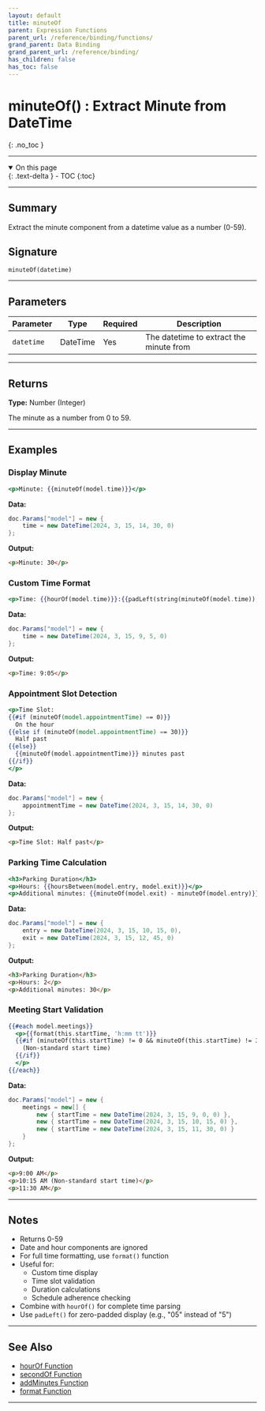 ```yaml
---
layout: default
title: minuteOf
parent: Expression Functions
parent_url: /reference/binding/functions/
grand_parent: Data Binding
grand_parent_url: /reference/binding/
has_children: false
has_toc: false
---
```


# minuteOf() : Extract Minute from DateTime
{: .no_toc }

---

<details open class='top-toc' markdown="block">
  <summary>
    On this page
  </summary>
  {: .text-delta }
- TOC
{:toc}
</details>

---

## Summary

Extract the minute component from a datetime value as a number (0-59).

## Signature

```
minuteOf(datetime)
```

---

## Parameters

| Parameter | Type | Required | Description |
|-----------|------|----------|-------------|
| `datetime` | DateTime | Yes | The datetime to extract the minute from |

---

## Returns

**Type:** Number (Integer)

The minute as a number from 0 to 59.

---

## Examples

### Display Minute

```handlebars
<p>Minute: {{minuteOf(model.time)}}</p>
```

**Data:**
```csharp
doc.Params["model"] = new {
    time = new DateTime(2024, 3, 15, 14, 30, 0)
};
```

**Output:**
```html
<p>Minute: 30</p>
```

### Custom Time Format

```handlebars
<p>Time: {{hourOf(model.time)}}:{{padLeft(string(minuteOf(model.time)), 2, '0')}}</p>
```

**Data:**
```csharp
doc.Params["model"] = new {
    time = new DateTime(2024, 3, 15, 9, 5, 0)
};
```

**Output:**
```html
<p>Time: 9:05</p>
```

### Appointment Slot Detection

```handlebars
<p>Time Slot:
{{#if (minuteOf(model.appointmentTime) == 0)}}
  On the hour
{{else if (minuteOf(model.appointmentTime) == 30)}}
  Half past
{{else}}
  {{minuteOf(model.appointmentTime)}} minutes past
{{/if}}
</p>
```

**Data:**
```csharp
doc.Params["model"] = new {
    appointmentTime = new DateTime(2024, 3, 15, 14, 30, 0)
};
```

**Output:**
```html
<p>Time Slot: Half past</p>
```

### Parking Time Calculation

```handlebars
<h3>Parking Duration</h3>
<p>Hours: {{hoursBetween(model.entry, model.exit)}}</p>
<p>Additional minutes: {{minuteOf(model.exit) - minuteOf(model.entry)}}</p>
```

**Data:**
```csharp
doc.Params["model"] = new {
    entry = new DateTime(2024, 3, 15, 10, 15, 0),
    exit = new DateTime(2024, 3, 15, 12, 45, 0)
};
```

**Output:**
```html
<h3>Parking Duration</h3>
<p>Hours: 2</p>
<p>Additional minutes: 30</p>
```

### Meeting Start Validation

```handlebars
{{#each model.meetings}}
  <p>{{format(this.startTime, 'h:mm tt')}}
  {{#if (minuteOf(this.startTime) != 0 && minuteOf(this.startTime) != 30)}}
    (Non-standard start time)
  {{/if}}
  </p>
{{/each}}
```

**Data:**
```csharp
doc.Params["model"] = new {
    meetings = new[] {
        new { startTime = new DateTime(2024, 3, 15, 9, 0, 0) },
        new { startTime = new DateTime(2024, 3, 15, 10, 15, 0) },
        new { startTime = new DateTime(2024, 3, 15, 11, 30, 0) }
    }
};
```

**Output:**
```html
<p>9:00 AM</p>
<p>10:15 AM (Non-standard start time)</p>
<p>11:30 AM</p>
```

---

## Notes

- Returns 0-59
- Date and hour components are ignored
- For full time formatting, use `format()` function
- Useful for:
  - Custom time display
  - Time slot validation
  - Duration calculations
  - Schedule adherence checking
- Combine with `hourOf()` for complete time parsing
- Use `padLeft()` for zero-padded display (e.g., "05" instead of "5")

---

## See Also

- [hourOf Function](./hourOf.md)
- [secondOf Function](./secondOf.md)
- [addMinutes Function](./addMinutes.md)
- [format Function](./format.md)

---
